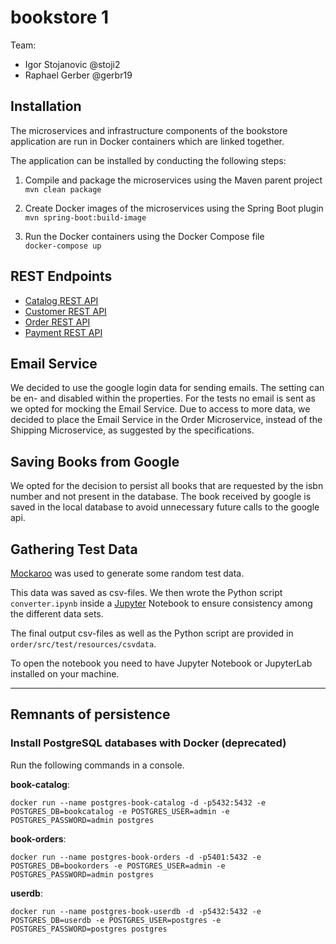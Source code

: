# bookstore 1

Team:

* Igor Stojanovic @stoji2
* Raphael Gerber @gerbr19


## Installation

The microservices and infrastructure components of the bookstore application are run in Docker containers which are linked together.

The application can be installed by conducting the following steps:

1. Compile and package the microservices using the Maven parent project   
```mvn clean package```

2. Create Docker images of the microservices using the Spring Boot plugin   
```mvn spring-boot:build-image```

3. Run the Docker containers using the Docker Compose file   
```docker-compose up```


## REST Endpoints

* [Catalog REST API](http://localhost:8001/books)
* [Customer REST API](http://localhost:8002/customers)
* [Order REST API](http://localhost:8002/orders)
* [Payment REST API](http://localhost:8003/payments)


## Email Service
We decided to use the google login data for sending emails. The setting can be en- and disabled within the properties.
For the tests no email is sent as we opted for mocking the Email Service.
Due to access to more data, we decided to place the Email Service in the Order Microservice, instead of the Shipping Microservice, as suggested by the specifications.


## Saving Books from Google
We opted for the decision to persist all books that are requested by the isbn number and not present in the database. 
The book received by google is saved in the local database to avoid unnecessary future calls to the google api. 


## Gathering Test Data

[Mockaroo](https://mockaroo.com) was used to generate some random test data.

This data was saved as csv-files. We then wrote the Python script `converter.ipynb` inside a [Jupyter](https://jupyter.org) Notebook to ensure consistency among the different data sets.

The final output csv-files as well as the Python script are provided in `order/src/test/resources/csvdata`.

To open the notebook you need to have Jupyter Notebook or JupyterLab installed on your machine.


***

## Remnants of persistence

### Install PostgreSQL databases with Docker (deprecated)

Run the following commands in a console.

**book-catalog**:
```
docker run --name postgres-book-catalog -d -p5432:5432 -e POSTGRES_DB=bookcatalog -e POSTGRES_USER=admin -e POSTGRES_PASSWORD=admin postgres
```


**book-orders**:
```
docker run --name postgres-book-orders -d -p5401:5432 -e POSTGRES_DB=bookorders -e POSTGRES_USER=admin -e POSTGRES_PASSWORD=admin postgres
```


**userdb**:
```
docker run --name postgres-book-userdb -d -p5432:5432 -e POSTGRES_DB=userdb -e POSTGRES_USER=postgres -e POSTGRES_PASSWORD=postgres postgres
```

